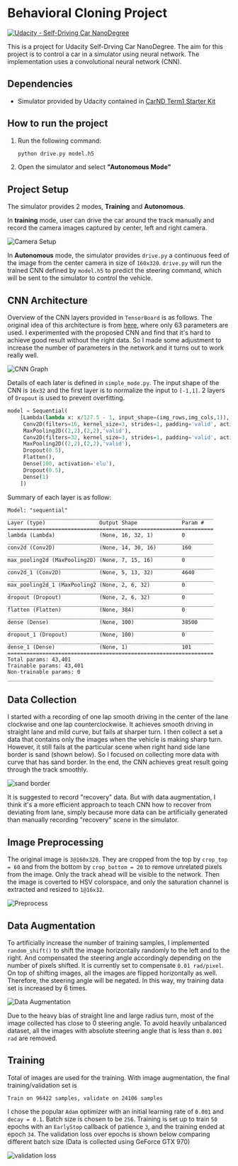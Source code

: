 # Behavioral Cloning Project

[![Udacity - Self-Driving Car NanoDegree](https://s3.amazonaws.com/udacity-sdc/github/shield-carnd.svg)](http://www.udacity.com/drive)

This is a project for Udacity Self-Drving Car NanoDegree. The aim for this project is to control a car in a simulator using neural network. The implementation uses a convolutional neural network (CNN).

## Dependencies

- Simulator provided by Udacity contained in [CarND Term1 Starter Kit](https://github.com/udacity/CarND-Term1-Starter-Kit)

## How to run the project

1. Run the following command:

    ``` bash
    python drive.py model.h5
    ```
2. Open the simulator and select **"Autonomous Mode"**

## Project Setup

The simulator provides 2 modes, **Training** and **Autonomous**.

In **training** mode, user can drive the car around the track manually and record the camera images captured by center, left and right camera. 

![Camera Setup](./demo_imgs/CameraSetup.png)

In **Autonomous** mode, the simulator provides `drive.py` a continuous feed of the image from the center camera in size of `160x320`. `drive.py` will run the trained CNN defined by `model.h5` to predict the steering command, which will be sent to the simulator to control the vehicle.

## CNN Architecture

Overview of the CNN layers provided in `TensorBoard` is as follows. The original idea of this architecture is from [here](https://github.com/xslittlegrass/CarND-Behavioral-Cloning), where only 63 parameters are used. I experimented with the proposed CNN and find that it's hard to achieve good result without the right data. So I made some adjustment to increase the number of parameters in the network and it turns out to work really well.

![CNN Graph](./demo_imgs/tensorboard_graph.png)

Details of each later is defined in `simple_mode.py`. The input shape of the CNN is `16x32` and the first layer is to normalize the input to `[-1,1]`. 2 layers of `Dropout` is used to prevent overfitting. 

``` python
model = Sequential(
    [Lambda(lambda x: x/127.5 - 1, input_shape=(img_rows,img_cols,1)),
     Conv2D(filters=16, kernel_size=3, strides=1, padding='valid', activation='elu'),
     MaxPooling2D((2,2),(2,2),'valid'),
     Conv2D(filters=32, kernel_size=3, strides=1, padding='valid', activation='elu'),
     MaxPooling2D((2,2),(2,2),'valid'),
     Dropout(0.5),
     Flatten(),
     Dense(100, activation='elu'),
     Dropout(0.5),
     Dense(1)
    ])
```

Summary of each layer is as follow:

``` shell
Model: "sequential"
_________________________________________________________________
Layer (type)                 Output Shape              Param #
=================================================================
lambda (Lambda)              (None, 16, 32, 1)         0
_________________________________________________________________
conv2d (Conv2D)              (None, 14, 30, 16)        160
_________________________________________________________________
max_pooling2d (MaxPooling2D) (None, 7, 15, 16)         0
_________________________________________________________________
conv2d_1 (Conv2D)            (None, 5, 13, 32)         4640
_________________________________________________________________
max_pooling2d_1 (MaxPooling2 (None, 2, 6, 32)          0
_________________________________________________________________
dropout (Dropout)            (None, 2, 6, 32)          0
_________________________________________________________________
flatten (Flatten)            (None, 384)               0
_________________________________________________________________
dense (Dense)                (None, 100)               38500
_________________________________________________________________
dropout_1 (Dropout)          (None, 100)               0
_________________________________________________________________
dense_1 (Dense)              (None, 1)                 101
=================================================================
Total params: 43,401
Trainable params: 43,401
Non-trainable params: 0
_________________________________________________________________
```

## Data Collection

I started with a recording of one lap smooth driving in the center of the lane clockwise and one lap counterclockwise. It achieves smooth driving in straight lane and mild curve, but fails at sharper turn. I then collect a set a data that contains only the images when the vehicle is making sharp turn. However, it still fails at the particular scene when right hand side lane border is sand (shown below). So I focused on collecting more data with curve that has sand border. In the end, the CNN achieves great result going through the track smoothly.

![sand border](./demo_imgs/SandBorder.PNG)

It is suggested to record "recovery" data. But with data augmentation, I think it's a more efficient approach to teach CNN how to recover from deviating from lane, simply because more data can be artificially generated than manually recording "recovery" scene in the simulator.

## Image Preprocessing

The original image is `3@160x320`. They are cropped from the top by `crop_top = 60` and from the bottom by `crop_bottom = 20` to remove unrelated pixels from the image. Only the track ahead will be visible to the network. Then the image is coverted to HSV colorspace, and only the saturation channel is extracted and resized to `1@16x32`. 

![Preprocess](./demo_imgs/PreProcessedImg.png)

## Data Augmentation

To artificially increase the number of training samples, I implemented `random_shift()` to shift the image horizontally randomly to the left and to the right. And compensated the steering angle accordingly depending on the number of pixels shifted. It is currently set to compensate `0.01 rad/pixel`. On top of shifting images, all the images are flipped horizontally as well. Therefore, the steering angle will be negated. In this way, my training data set is increased by 6 times.

![Data Augmentation](./demo_imgs/image_augment.png)

Due to the heavy bias of straight line and large radius turn, most of the image collected has close to 0 steering angle. To avoid heavily unbalanced dataset, all the images with absolute steering angle that is less than `0.001 rad` are removed.

## Training

Total of images are used for the training. With image augmentation, the final training/validation set is

``` shell
Train on 96422 samples, validate on 24106 samples
```

I chose the popular `Adam` optimizer with an initial learning rate of `0.001` and `decay = 0.1`. Batch size is chosen to be `256`. Training is set up to train `50` epochs with an `EarlyStop` callback of patience `3`, and the training ended at epoch `34`. The validation loss over epochs is shown below comparing different batch size (Data is collected using GeForce GTX 970)

![validation loss](./demo_imgs/val_loss.png)
